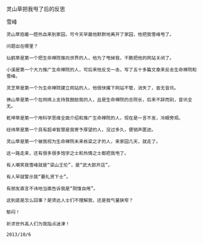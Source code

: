 灵山草把我甩了后的反思

雪峰


    灵山草抱着一腔热血来到家园，可今天早晨他默默地离开了家园，他把我雪峰甩了。

    问题出在哪里？

    仙鹤草是第一个把生命禅院推向世界的人，他为了甩掉我，干脆把他的网站关闭了。

    小溪是第一个大力推广生命禅院的人，可后来他反戈一击，写了五十多篇文章来反击生命禅院和雪峰。

    灵芝草是第一个为生命禅院建立网站的人，他很快撂下网站不管，消失了，杳无音讯。

    佛山草是第一个在网络上支持我鼓励我的人，且是生命禅院的总院长，后来不辞而别，音讯全无。

    乾坤草是第一个用科学思维全面介绍和推广生命禅院的人，现在是一言不发，冷眼旁观。

    经纬草是第一个具有超卓智慧是我寄予厚望的人，没过多久，便销声匿迹。

    灵山草是第一个被我视为生命禅院未来栋梁之才的人，来家园几天，就走了。

    这一路走来，还有很多很多饱学之士和热情之士都把我甩了。

    有人嘲笑我雪峰就是“梁山王伦”，是“武大郎开店”。

    有人早就警示我“要礼贤下士”。

    有朋友直言不讳地当面告诉我是“刚愎自用”。

    这到底是怎么回事？是贤达人士们不理解我，还是我气量狭窄？

    郁闷！

    祈求世外高人们为我指点迷津！

    2013/10/6




